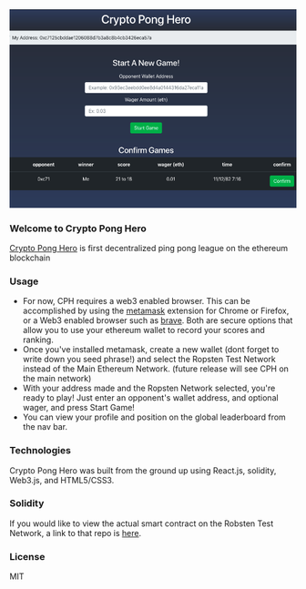 <img src="./src/assets/preview.png">


### Welcome to Crypto Pong Hero

[Crypto Pong Hero](http://crypto-pong-hero.surge.sh/) is first decentralized ping pong league on the ethereum blockchain

### Usage

+ For now, CPH requires a web3 enabled browser.  This can be accomplished by using the [metamask](https://metamask.io/) extension for Chrome or Firefox, or a Web3 enabled browser such as [brave](https://brave.com/).  Both are secure options that allow you to use your ethereum wallet to record your scores and ranking.
+ Once you've installed metamask, create a new wallet (dont forget to write down you seed phrase!) and select the Ropsten Test Network instead of the Main Ethereum Network.  (future release will see CPH on the main network)
+ With your address made and the Ropsten Network selected, you're ready to play!  Just enter an opponent's wallet address, and optional wager, and press Start Game!
+ You can view your profile and position on the global leaderboard from the nav bar.



### Technologies

Crypto Pong Hero was built from the ground up using React.js, solidity, Web3.js, and HTML5/CSS3.  

### Solidity

If you would like to view the actual smart contract on the Robsten Test Network, a link to that repo is [here](https://github.com/N-Will-Lee/crypto-pong-hero-contract).

### License

MIT